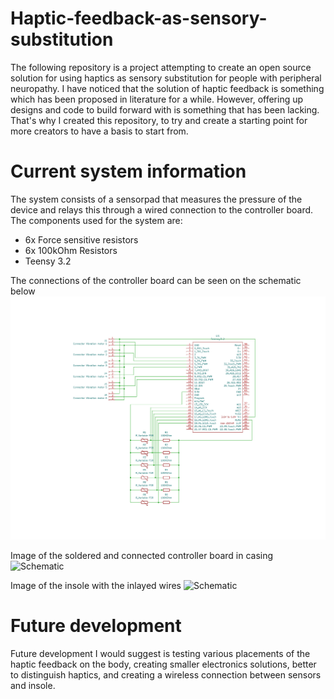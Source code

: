 # Haptic-feedback-as-sensory-substitution
The following repository is a project attempting to create an open source solution for using haptics as sensory substitution for people with peripheral neuropathy.
I have noticed that the solution of haptic feedback is something which has been proposed in literature for a while. However, offering up designs and code to build forward with is something that has been lacking. That's why I created this repository, to try and create a starting point for more creators to have a basis to start from. 

# Current system information
The system consists of a sensorpad that measures the pressure of the device and relays this through a wired connection to the controller board. 
The components used for the system are: 
- 6x Force sensitive resistors 
- 6x 100kOhm Resistors
- Teensy 3.2


The connections of the controller board can be seen on the schematic below
![Schematic](https://github.com/max-1200/Haptic-feedback-as-sensory-substitution/blob/main/Schematics/Print%20Schematic.png)

Image of the soldered and connected controller board in casing
![Schematic](https://github.com/max-1200/Haptic-feedback-as-sensory-substitution/blob/main/Pictures/IMG_20250605_113526931.png)

Image of the insole with the inlayed wires
![Schematic](https://github.com/max-1200/Haptic-feedback-as-sensory-substitution/blob/main/Pictures/IMG_20250605_105818688.png)

# Future development
Future development I would suggest is testing various placements of the haptic feedback on the body, creating smaller electronics solutions, better to distinguish haptics, and creating a wireless connection between sensors and insole.
